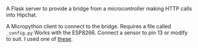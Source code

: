 A Flask server to provide a bridge from a microcontroller making HTTP calls
into Hipchat.

A Micropython client to connect to the bridge.
Requires a file called `_config.py` Works with the ESP8266. Connect a sensor to
pin 13 or modify to suit. I used one of [these](https://www.dfrobot.com/wiki/index.php?title=Adjustable_Infrared_Sensor_Switch_%EF%BC%88SKU%EF%BC%9ASEN0164%EF%BC%89).
